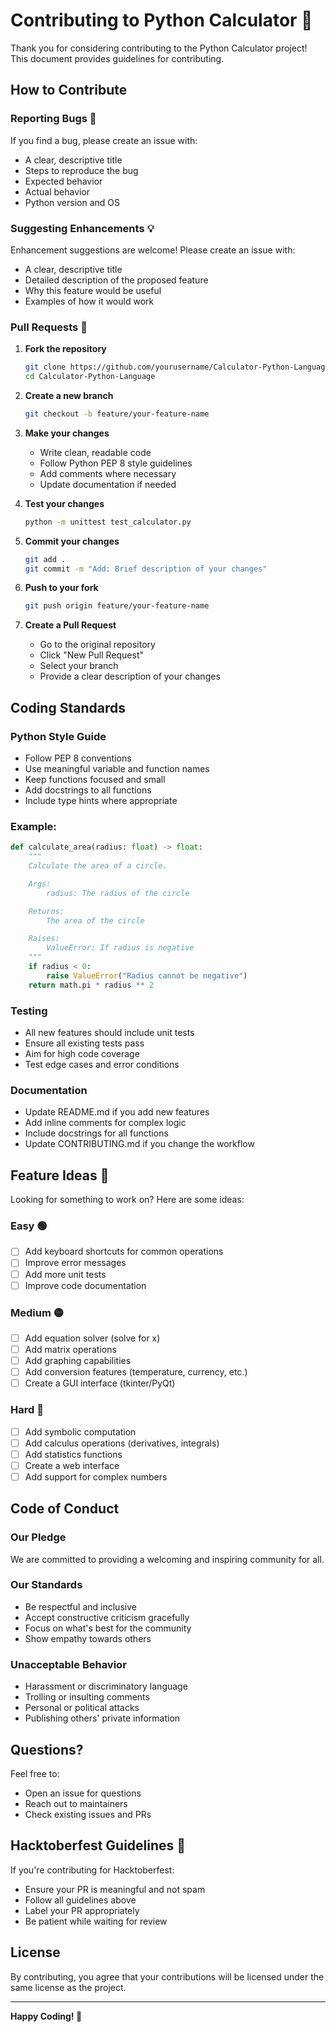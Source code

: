 # Contributing to Python Calculator 🎉

Thank you for considering contributing to the Python Calculator project! This document provides guidelines for contributing.

## How to Contribute

### Reporting Bugs 🐛

If you find a bug, please create an issue with:

- A clear, descriptive title
- Steps to reproduce the bug
- Expected behavior
- Actual behavior
- Python version and OS

### Suggesting Enhancements 💡

Enhancement suggestions are welcome! Please create an issue with:

- A clear, descriptive title
- Detailed description of the proposed feature
- Why this feature would be useful
- Examples of how it would work

### Pull Requests 🚀

1. **Fork the repository**

   ```bash
   git clone https://github.com/yourusername/Calculator-Python-Language.git
   cd Calculator-Python-Language
   ```

2. **Create a new branch**

   ```bash
   git checkout -b feature/your-feature-name
   ```

3. **Make your changes**

   - Write clean, readable code
   - Follow Python PEP 8 style guidelines
   - Add comments where necessary
   - Update documentation if needed

4. **Test your changes**

   ```bash
   python -m unittest test_calculator.py
   ```

5. **Commit your changes**

   ```bash
   git add .
   git commit -m "Add: Brief description of your changes"
   ```

6. **Push to your fork**

   ```bash
   git push origin feature/your-feature-name
   ```

7. **Create a Pull Request**
   - Go to the original repository
   - Click "New Pull Request"
   - Select your branch
   - Provide a clear description of your changes

## Coding Standards

### Python Style Guide

- Follow PEP 8 conventions
- Use meaningful variable and function names
- Keep functions focused and small
- Add docstrings to all functions
- Include type hints where appropriate

### Example:

```python
def calculate_area(radius: float) -> float:
    """
    Calculate the area of a circle.

    Args:
        radius: The radius of the circle

    Returns:
        The area of the circle

    Raises:
        ValueError: If radius is negative
    """
    if radius < 0:
        raise ValueError("Radius cannot be negative")
    return math.pi * radius ** 2
```

### Testing

- All new features should include unit tests
- Ensure all existing tests pass
- Aim for high code coverage
- Test edge cases and error conditions

### Documentation

- Update README.md if you add new features
- Add inline comments for complex logic
- Include docstrings for all functions
- Update CONTRIBUTING.md if you change the workflow

## Feature Ideas 🌟

Looking for something to work on? Here are some ideas:

### Easy 🟢

- [ ] Add keyboard shortcuts for common operations
- [ ] Improve error messages
- [ ] Add more unit tests
- [ ] Improve code documentation

### Medium 🟡

- [ ] Add equation solver (solve for x)
- [ ] Add matrix operations
- [ ] Add graphing capabilities
- [ ] Add conversion features (temperature, currency, etc.)
- [ ] Create a GUI interface (tkinter/PyQt)

### Hard 🔴

- [ ] Add symbolic computation
- [ ] Add calculus operations (derivatives, integrals)
- [ ] Add statistics functions
- [ ] Create a web interface
- [ ] Add support for complex numbers

## Code of Conduct

### Our Pledge

We are committed to providing a welcoming and inspiring community for all.

### Our Standards

- Be respectful and inclusive
- Accept constructive criticism gracefully
- Focus on what's best for the community
- Show empathy towards others

### Unacceptable Behavior

- Harassment or discriminatory language
- Trolling or insulting comments
- Personal or political attacks
- Publishing others' private information

## Questions?

Feel free to:

- Open an issue for questions
- Reach out to maintainers
- Check existing issues and PRs

## Hacktoberfest Guidelines 🎃

If you're contributing for Hacktoberfest:

- Ensure your PR is meaningful and not spam
- Follow all guidelines above
- Label your PR appropriately
- Be patient while waiting for review

## License

By contributing, you agree that your contributions will be licensed under the same license as the project.

---

**Happy Coding! 🚀**
